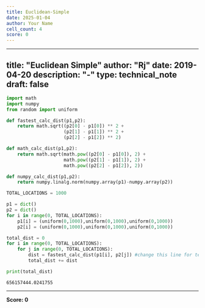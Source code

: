 ```yaml
---
title: Euclidean-Simple
date: 2025-01-04
author: Your Name
cell_count: 4
score: 0
---
```


---
title: "Euclidean Simple"
author: "Rj"
date: 2019-04-20
description: "-"
type: technical_note
draft: false
---

```python
import math
import numpy
from random import uniform
```


```python
def fastest_calc_dist(p1,p2):
    return math.sqrt((p2[0] - p1[0]) ** 2 +
                     (p2[1] - p1[1]) ** 2 +
                     (p2[2] - p1[2]) ** 2)    

def math_calc_dist(p1,p2):
    return math.sqrt(math.pow((p2[0] - p1[0]), 2) +
                     math.pow((p2[1] - p1[1]), 2) +
                     math.pow((p2[2] - p1[2]), 2))

def numpy_calc_dist(p1,p2):
    return numpy.linalg.norm(numpy.array(p1)-numpy.array(p2))
```


```python
TOTAL_LOCATIONS = 1000

p1 = dict()
p2 = dict()
for i in range(0, TOTAL_LOCATIONS):
    p1[i] = (uniform(0,1000),uniform(0,1000),uniform(0,1000))
    p2[i] = (uniform(0,1000),uniform(0,1000),uniform(0,1000)) 

total_dist = 0
for i in range(0, TOTAL_LOCATIONS):
    for j in range(0, TOTAL_LOCATIONS):
        dist = fastest_calc_dist(p1[i], p2[j]) #change this line for testing
        total_dist += dist

print(total_dist)
```

    656157444.0241755



---
**Score: 0**